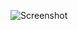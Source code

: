 ![Screenshot](https://raw.githubusercontent.com/Cryakl/Ultimate-RAT-Collection/refs/heads/main/NinjaSpyTrojan/NinjaSpy%20Trojan%20FiX%20(Variant%202)/Screenshot.png)
